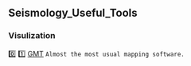 ## Seismology_Useful_Tools

### Visulization
:zero: :one: [GMT](http://gmt.soest.hawaii.edu/)
`
Almost the most usual mapping software.
`
